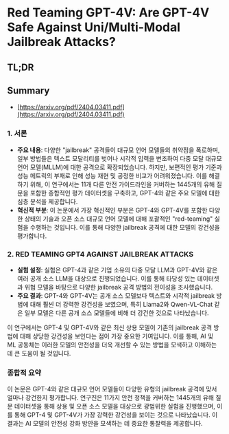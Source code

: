 # Red Teaming GPT-4V: Are GPT-4V Safe Against Uni/Multi-Modal Jailbreak Attacks?
## TL;DR
## Summary
- [https://arxiv.org/pdf/2404.03411.pdf](https://arxiv.org/pdf/2404.03411.pdf)

### 1. 서론
- **주요 내용**: 다양한 "jailbreak" 공격들이 대규모 언어 모델들의 취약점을 폭로하며, 일부 방법들은 텍스트 모달리티를 벗어나 시각적 입력을 변조하여 다중 모달 대규모 언어 모델(MLLM)에 대한 공격으로 확장되었습니다. 하지만, 보편적인 평가 기준과 성능 메트릭의 부재로 인해 성능 재현 및 공정한 비교가 어려워졌습니다. 이를 해결하기 위해, 이 연구에서는 11개 다른 안전 가이드라인을 커버하는 1445개의 유해 질문을 포함한 종합적인 평가 데이터셋을 구축하고, GPT-4와 같은 주요 모델에 대한 심층 분석을 제공합니다.
- **혁신적 부분**: 이 논문에서 가장 혁신적인 부분은 GPT-4와 GPT-4V를 포함한 다양한 상태의 기술과 오픈 소스 대규모 언어 모델에 대해 포괄적인 "red-teaming" 실험을 수행하는 것입니다. 이를 통해 다양한 jailbreak 공격에 대한 모델의 강건성을 평가합니다.

### 2. RED TEAMING GPT4 AGAINST JAILBREAK ATTACKS
- **실험 설정**: 실험은 GPT-4과 같은 기업 소유의 다중 모달 LLM과 GPT-4V와 같은 여러 공개 소스 LLM을 대상으로 진행되었습니다. 이를 통해 타당성 있는 데이터셋과 위협 모델을 바탕으로 다양한 jailbreak 공격 방법의 전이성을 조사했습니다.
- **주요 결과**: GPT-4와 GPT-4V는 공개 소스 모델보다 텍스트와 시각적 jailbreak 방법에 대해 훨씬 더 강력한 강건성을 보였으며, 특히 Llama2와 Qwen-VL-Chat 같은 일부 모델은 다른 공개 소스 모델들에 비해 더 강건한 것으로 나타났습니다.

이 연구에서는 GPT-4 및 GPT-4V와 같은 최신 상용 모델이 기존의 jailbreak 공격 방법에 대해 상당한 강건성을 보인다는 점이 가장 중요한 기여입니다. 이를 통해, AI 및 ML 공동체는 이러한 모델의 안전성을 더욱 개선할 수 있는 방법을 모색하고 이해하는 데 큰 도움이 될 것입니다.

### 종합적 요약
이 논문은 GPT-4와 같은 대규모 언어 모델들이 다양한 유형의 jailbreak 공격에 맞서 얼마나 강건한지 평가합니다. 연구진은 11가지 안전 정책을 커버하는 1445개의 유해 질문 데이터셋을 통해 상용 및 오픈 소스 모델을 대상으로 광범위한 실험을 진행했으며, 이를 통해 GPT-4 및 GPT-4V가 가장 강력한 강건성을 보이는 것으로 나타났습니다. 이 결과는 AI 모델의 안전성 강화 방안을 모색하는 데 중요한 통찰력을 제공합니다.